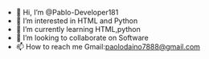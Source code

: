 - 👋 Hi, I’m @Pablo-Developer181
- 👀 I’m interested in HTML and Python
- 🌱 I’m currently learning HTML,python
- 💞️ I’m looking to collaborate on Software
- 📫 How to reach me Gmail:paolodaino7888@gmail.com

<!---
Pablo-Developer181/Pablo-Developer181 is a ✨ special ✨ repository because its `README.md` (this file) appears on your GitHub profile.
You can click the Preview link to take a look at your changes.
--->
